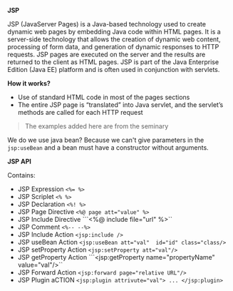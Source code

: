 **JSP**

JSP (JavaServer Pages) is a Java-based technology used to create dynamic web pages by embedding Java code within HTML pages. It is a server-side technology that allows the creation of dynamic web content, processing of form data, and generation of dynamic responses to HTTP requests. JSP pages are executed on the server and the results are returned to the client as HTML pages. JSP is part of the Java Enterprise Edition (Java EE) platform and is often used in conjunction with servlets.

**How it works?**

- Use of standard HTML code in most of the pages sections
- The entire JSP page is “translated” into Java servlet, and the servlet’s methods are called
for each HTTP request

> The examples added here are from the seminary

We do we use java bean? Because we can't give parameters in the ```jsp:useBean``` and a bean must have a constructor without arguments.


**JSP API**

Contains:
- JSP Expression ```<%= %>```
- JSP Scriplet ```<% %>```
- JSP Declaration ```<%! %>```
- JSP Page Directive ```<%@ page att="value" %>``` 
- JSP Include Directive ```<%@ include file="url"  %>``
- JSP Comment ```<%-- --%>```
- JSP Include Action ```<jsp:include />```
- JSP useBean Action ```<jsp:useBean att="val"  id="id" class="class/>```
- JSP setProperty Action ```<jsp:setProperty att="val"/>```
- JSP getProperty Action ```<jsp:getProperty name="propertyName" value="val"/>``
- JSP Forward Action ```<jsp:forward page="relative URL"/>```
- JSP Plugin aCTION ```<jsp:plugin attrivute="val"> ... </jsp:plugin>```